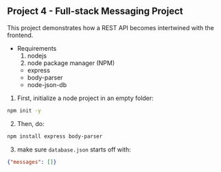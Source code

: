 ## Project 4 - Full-stack Messaging Project

This project demonstrates how a REST API becomes intertwined with the frontend.

* Requirements
  1. nodejs
  2. node package manager (NPM)
    - express
    - body-parser
    - node-json-db

1. First, initialize a node project in an empty folder:
```sh
npm init -y
```

2. Then, do:
```sh
npm install express body-parser
```

3. make sure `database.json` starts off with:
```json
{"messages": []}
```